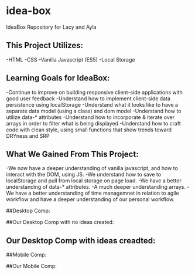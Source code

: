 # idea-box
IdeaBox Repository for Lacy and Ayla



## This Project Utilizes:
-HTML
-CSS
-Vanilla Javascript (ES5)
-Local Storage


## Learning Goals for IdeaBox:

-Continue to improve on building responsive client-side applications with good user feedback
-Understand how to implement client-side data persistence using localStorage
-Understand what it looks like to have a separate data model (using a class) and dom model
-Understand how to utilize data-* attributes
-Understand how to incorporate & iterate over arrays in order to filter what is being displayed
-Understand how to craft code with clean style, using small functions that show trends toward DRYness and SRP

## What We Gained From This Project:

-We now have a deeper understanding of vanilla javascript, and how to interact with the DOM, using JS.
-We understand how to save to localStorage and pull from local storage on page load. 
-We have a better understanding of data-* attributes.
-A much deeper understanding arrays. 
-We have a better understanding of time managemnet in relation to agile workflow and have a deeper understanding of our personal workflow. 


##Desktop Comp:



##Our Desktop Comp with no ideas created:

## Our Desktop Comp with ideas creadted:

##Mobile Comp:

##Our Mobile Comp:

